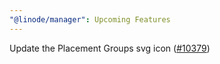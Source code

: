 ```yaml
---
"@linode/manager": Upcoming Features
---
```


Update the Placement Groups svg icon ([#10379](https://github.com/linode/manager/pull/10379))
